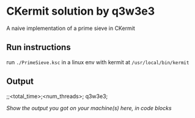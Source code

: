 # CKermit solution by q3w3e3

A naive implementation of a prime sieve in CKermit

## Run instructions

run `./PrimeSieve.ksc` in a linux env with kermit at `/usr/local/bin/kermit`

## Output

<label>;<iterations>;<total_time>;<num_threads>;<tags>
q3w3e3;

*Show the output you got on your machine(s) here, in code blocks*